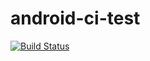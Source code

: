 
# android-ci-test
[![Build Status](https://travis-ci.org/taingmeng/android-circle-ci-test.svg?branch=master)](https://travis-ci.org/taingmeng/android-circle-ci-test)
